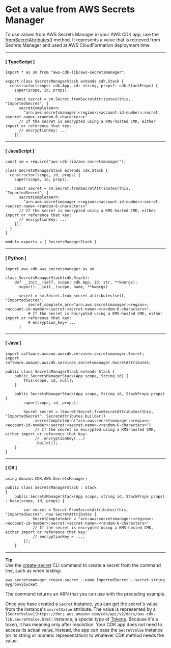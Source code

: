 # Get a value from AWS Secrets Manager<a name="get_secrets_manager_value"></a>

To use values from AWS Secrets Manager in your AWS CDK app, use the [fromSecretAttributes\(\)](https://docs.aws.amazon.com/cdk/api/v2/docs/aws-cdk-lib.aws_secretsmanager.Secret.html#static-fromwbrsecretwbrattributesscope-id-attrs) method\. It represents a value that is retrieved from Secrets Manager and used at AWS CloudFormation deployment time\.

------
#### [ TypeScript ]

```
import * as sm from "aws-cdk-lib/aws-secretsmanager";

export class SecretsManagerStack extends cdk.Stack {
  constructor(scope: cdk.App, id: string, props?: cdk.StackProps) {
    super(scope, id, props);

    const secret = sm.Secret.fromSecretAttributes(this, "ImportedSecret", {
      secretCompleteArn:
        "arn:aws:secretsmanager:<region>:<account-id-number>:secret:<secret-name>-<random-6-characters>"
      // If the secret is encrypted using a KMS-hosted CMK, either import or reference that key:
      // encryptionKey: ...
    });
```

------
#### [ JavaScript ]

```
const sm = require("aws-cdk-lib/aws-secretsmanager");

class SecretsManagerStack extends cdk.Stack {
  constructor(scope, id, props) {
    super(scope, id, props);

    const secret = sm.Secret.fromSecretAttributes(this, "ImportedSecret", {
      secretCompleteArn:
        "arn:aws:secretsmanager:<region>:<account-id-number>:secret:<secret-name>-<random-6-characters>"
      // If the secret is encrypted using a KMS-hosted CMK, either import or reference that key:
      // encryptionKey: ...
    });
  }
}

module.exports = { SecretsManagerStack }
```

------
#### [ Python ]

```
import aws_cdk.aws_secretsmanager as sm

class SecretsManagerStack(cdk.Stack):
    def __init__(self, scope: cdk.App, id: str, **kwargs):
      super().__init__(scope, name, **kwargs)

      secret = sm.Secret.from_secret_attributes(self, "ImportedSecret",
          secret_complete_arn="arn:aws:secretsmanager:<region>:<account-id-number>:secret:<secret-name>-<random-6-characters>",
          # If the secret is encrypted using a KMS-hosted CMK, either import or reference that key:
          # encryption_key=....
      )
```

------
#### [ Java ]

```
import software.amazon.awscdk.services.secretsmanager.Secret;
import software.amazon.awscdk.services.secretsmanager.SecretAttributes;

public class SecretsManagerStack extends Stack {
    public SecretsManagerStack(App scope, String id) {
        this(scope, id, null);
    }
    
    public SecretsManagerStack(App scope, String id, StackProps props) {
        super(scope, id, props);
        
        Secret secret = (Secret)Secret.fromSecretAttributes(this, "ImportedSecret", SecretAttributes.builder()
            .secretCompleteArn("arn:aws:secretsmanager:<region>:<account-id-number>:secret:<secret-name>-<random-6-characters>")
             // If the secret is encrypted using a KMS-hosted CMK, either import or reference that key:
             // .encryptionKey(...)
             .build());
    }
}
```

------
#### [ C\# ]

```
using Amazon.CDK.AWS.SecretsManager;

public class SecretsManagerStack : Stack
{
    public SecretsManagerStack(App scope, string id, StackProps props) : base(scope, id, props) {

        var secret = Secret.FromSecretAttributes(this, "ImportedSecret", new SecretAttributes {
            SecretCompleteArn = "arn:aws:secretsmanager:<region>:<account-id-number>:secret:<secret-name>-<random-6-characters>"
            // If the secret is encrypted using a KMS-hosted CMK, either import or reference that key:
            // encryptionKey = ...,
        });
    }
```

------

**Tip**  
Use the [create\-secret](https://docs.aws.amazon.com/cdk/api/v2/docs/aws-cdk-lib.aws_secretsmanager.Secret.html) CLI command to create a secret from the command line, such as when testing:  

```
aws secretsmanager create-secret --name ImportedSecret --secret-string mygroovybucket
```
The command returns an ARN that you can use with the preceding example\.

Once you have created a `Secret` instance, you can get the secret's value from the instance's `secretValue` attribute\. The value is represented by a `[SecretValue](https://docs.aws.amazon.com/cdk/api/v2/docs/aws-cdk-lib.SecretValue.html)` instance, a special type of [Tokens](tokens.md)\. Because it's a token, it has meaning only after resolution\. Your CDK app does not need to access its actual value\. Instead, the app can pass the `SecretValue` instance \(or its string or numeric representation\) to whatever CDK method needs the value\.